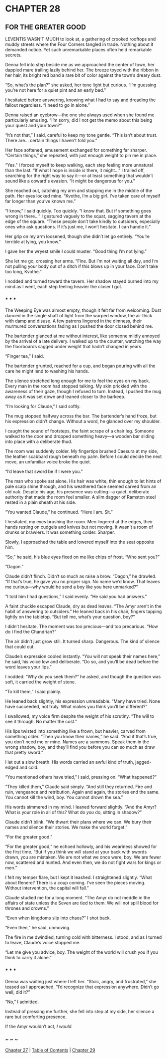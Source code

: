 # CHAPTER 28

## FOR THE GREATER GOOD

LEVENTIS WASN’T MUCH to look at, a gathering of crooked rooftops and muddy streets where the Four Corners tangled in trade. Nothing about it demanded notice. Yet such unremarkable places often held remarkable secrets.  

Denna fell into step beside me as we approached the center of town, her dappled mare trailing lazily behind her. The breeze toyed with the ribbon in her hair, its bright red band a rare bit of color against the town’s dreary dust.  

“So, what’s the plan?” she asked, her tone light but curious. “I’m guessing you’re not here for a quiet pint and an early bed.”  

I hesitated before answering, knowing what I had to say and dreading the fallout regardless. “I need to go in alone.”  

Denna raised an eyebrow—the one she always used when she found me particularly amusing. “I’m sorry, did I not get the memo about this being your quest and your town?”  

“It’s not that,” I said, careful to keep my tone gentle. “This isn’t about trust. There are… certain things I haven’t told you.”  

Her face softened, amusement exchanged for something far sharper. “Certain things,” she repeated, with just enough weight to pin me in place.  

“Yes.” I forced myself to keep walking, each step feeling more unnatural than the last. “If what I hope is inside *is* there, it might…” I trailed off, searching for the right way to say it—or at least something that wouldn’t sound like a coward's evasion. “It might be dangerous for you.”  

She reached out, catching my arm and stopping me in the middle of the path. Her eyes locked mine. “Kvothe, I’m a big girl. I’ve taken care of myself far longer than you’ve known me.”  

“I know,” I said quickly. Too quickly. “I know that. But if something goes wrong in there…” I gestured vaguely to the squat, sagging tavern at the edge of the square. “These people don’t take kindly to outsiders, especially ones who ask questions. If it’s just me, I won’t hesitate. I can handle it.”  

Her grip on my arm loosened, though she didn’t let go entirely. “You’re terrible at lying, you know.”  

I gave her the wryest smile I could muster. “Good thing I’m not lying.”  

She let me go, crossing her arms. “Fine. But I’m not waiting all day, and I’m not pulling your body out of a ditch if this blows up in your face. Don’t take too long, Kvothe.”  

I nodded and turned toward the tavern. Her shadow stayed burned into my mind as I went, each step feeling heavier the closer I got.  

### * * *

The Weeping Eye was almost empty, though it felt far from welcoming. Dust danced in the single shaft of light from the warped window, the air thick with damp and disuse. A few patrons lingered in the dimness, their murmured conversations fading as I pushed the door closed behind me.  

The bartender glanced at me without interest, like someone mildly annoyed by the arrival of a late delivery. I walked up to the counter, watching the way the floorboards sagged under weight that hadn’t changed in years.  

“Finger tea,” I said.

The bartender grunted, reached for a cup, and began pouring with all the care he might lend to washing his hands.  

The silence stretched long enough for me to feel the eyes on my back. Every man in the room had stopped talking. My skin prickled with the awareness of their gaze, though I refused to turn. Instead, I pushed the mug away as it was set down and leaned closer to the barkeep.  

“I’m looking for Claude,” I said softly.  

The mug stopped halfway across the bar. The bartender’s hand froze, but his expression didn’t change. Without a word, he glanced over my shoulder.  

I caught the sound of footsteps, the faint scrape of a chair leg. Someone walked to the door and dropped something heavy—a wooden bar sliding into place with a deliberate thud.  

The room was suddenly colder. My fingertips brushed Caesura at my side, the leather scabbard rough beneath my palm. Before I could decide the next move, an unfamiliar voice broke the quiet.  

“I’d leave that sword be if I were you.”

The man who spoke sat alone. His hair was white, thin enough to let hints of pale scalp shine through, and his weathered face seemed carved from an old oak. Despite his age, his presence was cutting—a quiet, deliberate authority that made the room feel smaller. A slim dagger of Ramston steel rested in a plain sheath at his side.

“You wanted Claude,” he continued. “Here I am. Sit.”

I hesitated, my eyes brushing the room. Men lingered at the edges, their hands resting on cudgels and knives but not moving. It wasn’t a room of drunks or brawlers. It was something colder. Sharper.

Slowly, I approached the table and lowered myself into the seat opposite him.

“So,” he said, his blue eyes fixed on me like chips of frost. “Who sent you?”

“Dagon.”

Claude didn’t flinch. Didn’t so much as raise a brow. “Dagon,” he drawled. “If that’s true, he gave you no proper sign. No name we’d know. That leaves me curious—why would he send a boy like you here unmarked?”

“I told him I had questions,” I said evenly. “He said you had answers.”

A faint chuckle escaped Claude, dry as dead leaves. “The Amyr aren’t in the habit of answering to outsiders.” He leaned back in his chair, fingers tapping lightly on the tabletop. “But tell me, what’s your question, boy?” 

I didn’t hesitate. The moment was too precious—and too precarious. “How do I find the Chandrian?”  

The air didn’t just grow still. It turned sharp. Dangerous. The kind of silence that could cut.  

Claude’s expression cooled instantly. “You will not speak their names here,” he said, his voice low and deliberate. “Do so, and you’ll be dead before the word leaves your lips.”  

I nodded. “Why do you seek them?” he asked, and though the question was soft, it carried the weight of stone.  

“To kill them,” I said plainly.  

He leaned back slightly, his expression unreadable. “Many have tried. None have succeeded, not truly. What makes you think you’ll be different?”  

I swallowed, my voice firm despite the weight of his scrutiny. “The will to see it through. No matter the cost.”  

His lips twisted into something like a frown, but heavier, carved from something older. “Then you know their names,” he said. “And if that’s true, you don’t need me or mine. Names are a summons. Speak them in the wrong shadow, boy, and they’ll find *you* before you can so much as draw that pretty sword.”  

I let out a slow breath. His words carried an awful kind of truth, jagged-edged and cold.  

“You mentioned others have tried,” I said, pressing on. “What happened?”  

“They killed them,” Claude said simply. “And still they returned. Fire and ruin, vengeance and retribution. Again and again, the stories end the same. You cannot kill the wind, boy. You cannot drown the sea.”  

His words simmered in my mind. I leaned forward slightly. “And the Amyr? What is your role in all of this? What do *you* do, sitting in shadow?”  

Claude didn’t blink. “We thwart their plans where we can. We bury their names and silence their stories. We make the world forget.”  

“For the greater good.”  

“For the greater good,” he echoed hollowly, and his weariness showed for the first time. “But if you think we will stand at your back with swords drawn, you are mistaken. We are not what we once were, boy. We are fewer now, scattered and hunted. And even then, we do not fight wars for kings or men.”  

I felt my temper flare, but I kept it leashed. I straightened slightly. “What about Renere? There is a coup coming. I’ve seen the pieces moving. Without intervention, the capital will fall.”  

Claude studied me for a long moment. “The Amyr do not meddle in the affairs of state unless the Seven are tied to them. We will not spill blood for thrones and crowns.”  

“Even when kingdoms slip into chaos?” I shot back.  

“Even then,” he said, unmoving.  

The fire in me dwindled, turning cold with bitterness. I stood, and as I turned to leave, Claude’s voice stopped me.  

“Let me give you advice, boy. The weight of the world will crush you if you think to carry it alone.”

### * * *

Denna was waiting just where I left her. “Stoic, angry, and frustrated,” she teased as I approached. “I’d recognize that expression anywhere. Didn’t go well, did it?”  

“No,” I admitted.  

Instead of pressing me further, she fell into step at my side, her silence a rare but comforting presence.  

If the Amyr wouldn’t act, *I would.*   

### ~ ~ ~

[Chapter 27](CHAPTER_27.md) | [Table of Contents](Table_of_Contents.md) | [Chapter 29](CHAPTER_29.md)

